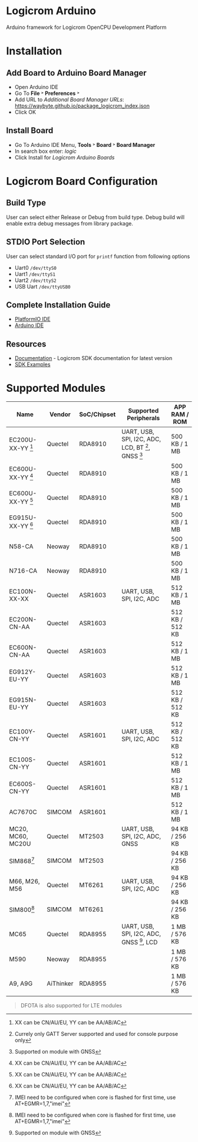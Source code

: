 # Logicrom Arduino
Arduino framework for Logicrom OpenCPU Development Platform

# Installation

## Add Board to Arduino Board Manager
* Open Arduino IDE
* Go To **File** &#707; **Preferences** &#707;
* Add URL to _Additional Board Manager URLs_: https://waybyte.github.io/package_logicrom_index.json
* Click OK

## Install Board
* Go To Arduino IDE Menu, **Tools** &#707; **Board** &#707; **Board Manager**
* In search box enter: _logic_
* Click Install for _Logicrom Arduino Boards_

# Logicrom Board Configuration

## Build Type
User can select either Release or Debug from build type.
Debug build will enable extra debug messages from library package.

## STDIO Port Selection
User can select standard I/O port for `printf` function from following options
* Uart0 `/dev/ttyS0`
* Uart1 `/dev/ttyS1`
* Uart2 `/dev/ttyS2`
* USB Uart `/dev/ttyUSB0`

## Complete Installation Guide
 - [PlatformIO IDE](https://docs.logicrom.com/en/latest/book/quick_start/setup_platformio.html)
 - [Arduino IDE](https://docs.logicrom.com/en/latest/book/quick_start/setup_arduino.html)

## Resources

* [Documentation](https://docs.logicrom.com) - Logicrom SDK documentation for latest version
* [SDK Examples](https://docs.logicrom.com/en/latest/book/example.html)

# Supported Modules

| Name              | Vendor   | SoC/Chipset | Supported Peripherals                              | APP RAM / ROM   |
|-------------------|----------|-------------|----------------------------------------------------|-----------------|
| EC200U-XX-YY [^1] | Quectel  | RDA8910     |  UART, USB, SPI, I2C, ADC, LCD, BT [^2], GNSS [^3] | 500 KB / 1 MB   |
| EC600U-XX-YY [^1] | Quectel  | RDA8910     |                                                    | 500 KB / 1 MB   |
| EC600U-XX-YY [^1] | Quectel  | RDA8910     |                                                    | 500 KB / 1 MB   |
| EG915U-XX-YY [^1] | Quectel  | RDA8910     |                                                    | 500 KB / 1 MB   |
| N58-CA            | Neoway   | RDA8910     |                                                    | 500 KB / 1 MB   |
| N716-CA           | Neoway   | RDA8910     |                                                    | 500 KB / 1 MB   |
| EC100N-XX-XX      | Quectel  | ASR1603     |  UART, USB, SPI, I2C, ADC                          | 512 KB / 1 MB   |
| EC200N-CN-AA      | Quectel  | ASR1603     |                                                    | 512 KB / 512 KB |
| EC600N-CN-AA      | Quectel  | ASR1603     |                                                    | 512 KB / 1 MB   |
| EG912Y-EU-YY      | Quectel  | ASR1603     |                                                    | 512 KB / 1 MB   |
| EG915N-EU-YY      | Quectel  | ASR1603     |                                                    | 512 KB / 512 KB |
| EC100Y-CN-YY      | Quectel  | ASR1601     |  UART, USB, SPI, I2C, ADC                          | 512 KB / 512 KB |
| EC100S-CN-YY      | Quectel  | ASR1601     |                                                    | 512 KB / 1 MB   |
| EC600S-CN-YY      | Quectel  | ASR1601     |                                                    | 512 KB / 1 MB   |
| AC7670C           | SIMCOM   | ASR1601     |                                                    | 512 KB / 1 MB   |
| MC20, MC60, MC20U | Quectel  | MT2503      |  UART, USB, SPI, I2C, ADC, GNSS                    | 94 KB / 256 KB  |
| SIM868[^4]        | SIMCOM   | MT2503      |                                                    | 94 KB / 256 KB  |
| M66, M26, M56     | Quectel  | MT6261      |  UART, USB, SPI, I2C, ADC                          | 94 KB / 256 KB  |
| SIM800[^4]        | SIMCOM   | MT6261      |                                                    | 94 KB / 256 KB  |
| MC65              | Quectel  | RDA8955     |  UART, USB, SPI, I2C, ADC, GNSS [^3], LCD          | 1 MB / 576 KB   |
| M590              | Neoway   | RDA8955     |                                                    | 1 MB / 576 KB   |
| A9, A9G           | AiThinker| RDA8955     |                                                    | 1 MB / 576 KB   |


[^1]: XX can be CN/AU/EU, YY can be AA/AB/AC

[^2]: Currely only GATT Server supported and used for console purpose only

[^3]: Supported on module with GNSS

[^4]: IMEI need to be configured when core is flashed for first time, use AT+EGMR=1,7,"imei"

> DFOTA is also supported for LTE modules
